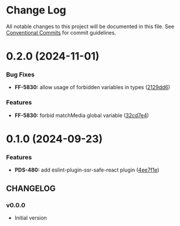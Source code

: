 # Change Log

All notable changes to this project will be documented in this file.
See [Conventional Commits](https://conventionalcommits.org) for commit guidelines.

# 0.2.0 (2024-11-01)


### Bug Fixes

* **FF-5830:** allow usage of forbidden variables in types ([2129dd6](https://github.com/cloud-ru-tech/frontend-tools/commit/2129dd667b57849912fa08aeac770dd42d7c2c8c))


### Features

* **FF-5830:** forbid matchMedia global variable ([32cd7e4](https://github.com/cloud-ru-tech/frontend-tools/commit/32cd7e423a4ffb207e162a0fa399d9215467fdcc))





# 0.1.0 (2024-09-23)


### Features

* **PDS-480:** add eslint-plugin-ssr-safe-react plugin ([4ee7f1e](https://github.com/cloud-ru-tech/frontend-tools/commit/4ee7f1ecd0125a502156858d80eaa882012d70d9))





## CHANGELOG

### v0.0.0

- Initial version
